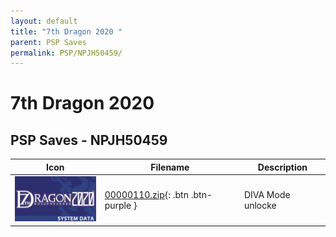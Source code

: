 ```yaml
---
layout: default
title: "7th Dragon 2020 "
parent: PSP Saves
permalink: PSP/NPJH50459/
---
```

# 7th Dragon 2020 

## PSP Saves - NPJH50459

| Icon | Filename | Description |
|------|----------|-------------|
| ![7th Dragon 2020 ](ICON0.PNG) | [00000110.zip](00000110.zip){: .btn .btn-purple } | DIVA Mode unlocke |
